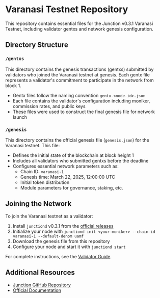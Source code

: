 # Varanasi Testnet Repository

This repository contains essential files for the Junction v0.3.1 Varanasi Testnet, including validator gentxs and network genesis configuration.

## Directory Structure

### `/gentxs`

This directory contains the genesis transactions (gentxs) submitted by validators who joined the Varanasi testnet at genesis. Each gentx file represents a validator's commitment to participate in the network from block 1.

- Gentx files follow the naming convention `gentx-<node-id>.json`
- Each file contains the validator's configuration including moniker, commission rates, and public keys
- These files were used to construct the final genesis file for network launch

### `/genesis`

This directory contains the official genesis file (`genesis.json`) for the Varanasi testnet. This file:

- Defines the initial state of the blockchain at block height 1
- Includes all validators who submitted gentxs before the deadline
- Configures essential network parameters such as:
  - Chain ID: `varanasi-1`
  - Genesis time: March 22, 2025, 12:00:00 UTC
  - Initial token distribution
  - Module parameters for governance, staking, etc.

## Joining the Network

To join the Varanasi testnet as a validator:

1. Install `junctiond` v0.3.1 from the [official releases](https://github.com/airchains-network/junction/releases)
2. Initialize your node with `junctiond init <your-moniker> --chain-id varanasi-1 --default-denom uamf`
3. Download the genesis file from this repository
4. Configure your node and start it with `junctiond start`

For complete instructions, see the [Validator Guide](./gentxs/README.md).

## Additional Resources

- [Junction GitHub Repository](https://github.com/airchains-network/junction)
- [Official Documentation](https://docs.airchains.io)
